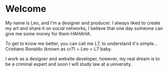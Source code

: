 # Welcome 


My name is Leo, and I'm a designer and producer. I always liked to create my art and share it on social networks, I believe that one day someone can give me some money for them HAHAHA. 


To get to know me better, you can call me L7, to understand it's simple... Cristiano Ronaldo (known as cr7) + Leo = L7 baby.

I work as a designer and website developer, however, my real dream is to be a criminal expert and soon I will study law at a university.

